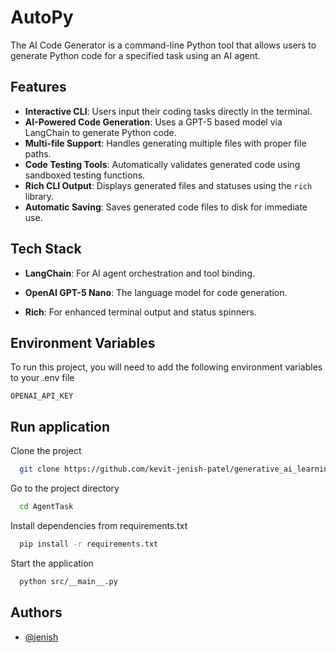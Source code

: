 
# AutoPy

The AI Code Generator is a command-line Python tool that allows users to generate Python code for a specified task using an AI agent.

## Features

- **Interactive CLI**: Users input their coding tasks directly in the terminal.
- **AI-Powered Code Generation**: Uses a GPT-5 based model via LangChain to generate Python code.
- **Multi-file Support**: Handles generating multiple files with proper file paths.
- **Code Testing Tools**: Automatically validates generated code using sandboxed testing functions.
- **Rich CLI Output**: Displays generated files and statuses using the `rich` library.
- **Automatic Saving**: Saves generated code files to disk for immediate use.


## Tech Stack

- **LangChain**: For AI agent orchestration and tool binding.

- **OpenAI GPT-5 Nano**: The language model for code generation.

- **Rich**: For enhanced terminal output and status spinners.


## Environment Variables

To run this project, you will need to add the following environment variables to your .env file

`OPENAI_API_KEY`
## Run application

Clone the project

```bash
  git clone https://github.com/kevit-jenish-patel/generative_ai_learning_path_tasks.git
```

Go to the project directory

```bash
  cd AgentTask
```

Install dependencies from requirements.txt

```bash
  pip install -r requirements.txt
```

Start the application

```bash
  python src/__main__.py
```

## Authors

- [@jenish](https://www.github.com/kevit-jenish-patel)

